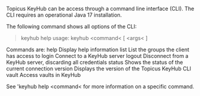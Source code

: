 ﻿Topicus KeyHub can be access through a command line interface (CLI). 
The CLI requires an operational Java 17 installation.

The following command shows all options of the CLI:

> keyhub help
usage: keyhub &lt;command&lt; [ &lt;args&lt; ]

Commands are:
      help      Display help information
      list      List the groups the client has access to
      login     Connect to a KeyHub server
      logout    Disconnect from a KeyHub server, discarding all credentials
      status    Shows the status of the current connection
      version   Displays the version of the Topicus KeyHub CLI
      vault     Access vaults in KeyHub

See 'keyhub help &lt;command&lt; for more information on a specific command.
